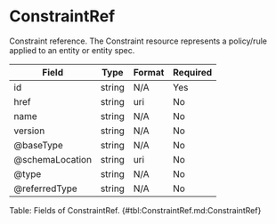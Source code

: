 <!--
    ATTENTION: This file was generated via gradle!
               Do NOT manually edit this file! Any such changes will be overwritten!
-->

# ConstraintRef

Constraint reference.
The Constraint resource represents a policy/rule applied to an entity or entity spec.

| Field | Type | Format | Required |
|-------|---|--------|---|
| id | string | N/A | Yes |
| href | string | uri | No |
| name | string | N/A | No |
| version | string | N/A | No |
| \@baseType | string | N/A | No |
| \@schemaLocation | string | uri | No |
| \@type | string | N/A | No |
| \@referredType | string | N/A | No |

Table: Fields of ConstraintRef. {#tbl:ConstraintRef.md:ConstraintRef}
